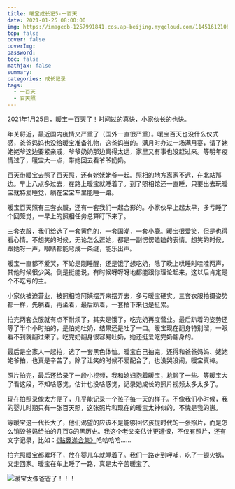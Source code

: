 ```yaml
---
title: 暖宝成长记5-一百天
date: 2021-01-25 08:00:00
img: https://imagedb-1257991841.cos.ap-beijing.myqcloud.com/11451612108246_.pic_hd.jpg
top: false
cover: false
coverImg: 
password: 
toc: false
mathjax: false
summary: 
categories: 成长记录
tags:
  - 一百天
  - 百天照
---
```


2021年1月25日，暖宝一百天了！时间过的真快，小家伙长的也快。

年关将近，最近国内疫情又严重了（国外一直很严重）。暖宝百天也没什么仪式感，爸爸妈妈也没给暖宝准备礼物，这爸妈当的。满月时办过一场满月宴，请了姥姥姥爷这边要紧亲戚，爷爷奶奶那边离得太远，家里又有事也没赶过来。等明年疫情过了，暖宝大一点，带她回去看爷爷奶奶。

百天带暖宝去照了百天照，还有姥姥姥爷一起。照相的地方离家不远，在北站那边。早上八点多过去，在路上暖宝就睡着了。到了照相馆还一直睡，只要出去玩暖宝就特爱睡觉，躺在宝宝车里能睡一路。

暖宝百天照有三套衣服，还有一套我们一起合影的。小家伙早上起太早，多亏睡了个回笼觉，一早上的照相任务总算盯下来了。

三套衣服，我们给选了一套黄色的，一套国潮，一套小鹿。暖宝很爱笑，但是也得看心情。不想笑的时候，无论怎么逗她，都是一副愣愣瞌瞌的表情。想笑的时候，跟她呀一声，眼睛都能弯成一条缝，能乐出声。

暖宝一直都不爱哭，不论是刚睡醒，还是饿了想吃奶，除了晚上哄睡时哇哇两声，其他时候很少哭。倒是挺能说，有时候呀呀呀地都能跟你理论起来，这以后肯定是个不吃亏的主。

小家伙被迫营业，被照相馆阿姨摆弄来摆弄去，多亏暖宝硬实。三套衣服拍摄姿势都一样，先躺着，再坐着，最后趴着，一套拍下来也是挺累。

拍完两套衣服就有点不耐烦了，其实是饿了，吃完奶再度营业。最后趴着的姿势还等了半个小时拍的，是怕她吐奶，结果还是吐了一口。暖宝现在翻身特别溜，一眼看不到就翻过来了。吃完奶翻身很容易吐奶，她还挺爱吃完奶翻身的。

最后是全家人一起拍，选了一套黑色体恤。暖宝自己拍完，还得和爸爸妈妈、姥姥姥爷拍，也真是辛苦了。除了让笑的时候不爱配合了，也没哭没闹，暖宝真棒。

照片拍完，最后还给录了一段小视频，我和媳妇抱着暖宝，尬聊了一些。等暖宝大了看这段，不知啥感觉。估计也没啥感觉，记录她成长的照片视频太多太多了。

现在拍照录像太方便了，几乎能记录一个孩子每一天的样子。不像我们小时候，我的婴儿时期只有一张百天照，这张照片和现在的暖宝太神似的，不愧是我的崽。

等暖宝这一代长大了，他们渴望的应该不是能够回忆孩提时代的一张照片，而是怎么销毁爸妈给拍的几百G的黑历史。我这个老父亲估计更遭恨，不仅有照片，还有文字记录，比如：[《黏鼻涕合集》](https://chenxiao.wang/2021/01/12/chengzhang2/)哈哈哈哈……

拍完照暖宝都累坏了，放在婴儿车就睡着了。我们一路走到呷哺，吃了一顿火锅，又走回家。暖宝在车上睡了一路，真是太辛苦暖宝了。

![暖宝太像爸爸了！！！](https://imagedb-1257991841.cos.ap-beijing.myqcloud.com/11451612108246_.pic_hd.jpg)